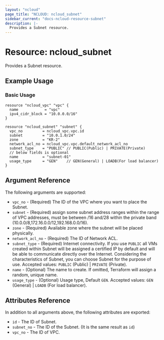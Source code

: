```yaml
---
layout: "ncloud"
page_title: "NCLOUD: ncloud_subnet"
sidebar_current: "docs-ncloud-resource-subnet"
description: |-
  Provides a Subnet resource.
---
```


# Resource: ncloud_subnet

Provides a Subnet resource.

## Example Usage

### Basic Usage

```hcl
resource "ncloud_vpc" "vpc" {
  name            = "vpc"
  ipv4_cidr_block = "10.0.0.0/16"
}

resource "ncloud_subnet" "subnet" {
  vpc_no         = ncloud_vpc.vpc.id
  subnet         = "10.0.1.0/24"
  zone           = "KR-2"
  network_acl_no = ncloud_vpc.vpc.default_network_acl_no
  subnet_type    = "PUBLIC" // PUBLIC(Public) | PRIVATE(Private)
  // below fields is optional
  name           = "subnet-01"
  usage_type     = "GEN"    // GEN(General) | LOADB(For load balancer)
}
```

## Argument Reference

The following arguments are supported:

* `vpc_no` - (Required) The ID of the VPC where you want to place the Subnet.
* `subnet` - (Required) assign some subnet address ranges within the range of VPC addresses, must be between /16 and/28 within the private band (10.0.0/8,172.16.0.0/12,192.168.0.0/16).
* `zone` - (Required) Available zone where the subnet will be placed physically.
* `network_acl_no` - (Required) The ID of Network ACL.
* `subnet_type` - (Required) Internet connectivity. If you use `PUBLIC` all VMs created within Subnet will be assigned a certified IP by default and will be able to communicate directly over the Internet. Considering the characteristics of Subnet, you can choose Subnet for the purpose of use. Accepted values: `PUBLIC` (Public) | `PRIVATE` (Private).
* `name` - (Optional) The name to create. If omitted, Terraform will assign a random, unique name.
* `usage_type` - (Optional) Usage type, Default `GEN`. Accepted values: `GEN` (General) | `LOADB` (For load balancer).

## Attributes Reference

In addition to all arguments above, the following attributes are exported:

* `id` - The ID of Subnet.
* `subnet_no` - The ID of the Subnet. (It is the same result as `id`)
* `vpc_no` - The ID of VPC. 
